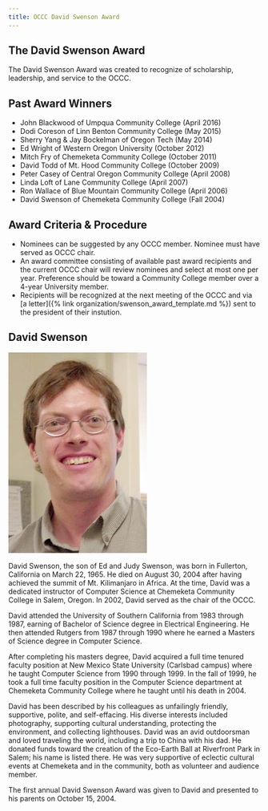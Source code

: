 ```yaml
---
title: OCCC David Swenson Award
---
```


## The David Swenson Award

The David Swenson Award was created to recognize of scholarship, leadership, and service to the OCCC.

## Past Award Winners

* John Blackwood of Umpqua Community College (April 2016)
* Dodi Coreson of Linn Benton Community College (May 2015)
* Sherry Yang & Jay Bockelman of Oregon Tech (May 2014)
* Ed Wright of Western Oregon University (October 2012)
* Mitch Fry of Chemeketa Community College (October 2011)
* David Todd of Mt. Hood Community College (October 2009)
* Peter Casey of Central Oregon Community College (April 2008)
* Linda Loft of Lane Community College (April 2007)
* Ron Wallace of Blue Mountain Community College (April 2006)
* David Swenson of Chemeketa Community College (Fall 2004)

## Award Criteria & Procedure

* Nominees can be suggested by any OCCC member. Nominee must have served as OCCC chair.
* An award committee consisting of available past award recipients and the current OCCC chair will
review nominees and select at most one per year. Preference should be toward a Community College 
member over a 4-year University member.
* Recipients will be recognized at the next meeting of the OCCC and via [a letter]({% link organization/swenson_award_template.md %}) 
sent to the president of their instution.

## David Swenson

<img class="feature-pic" src="Swenson2.jpg">

David Swenson, the son of Ed and Judy Swenson, was born in Fullerton, California on March 22, 1965. He died on August 30, 2004 after having achieved the summit of Mt. Kilimanjaro in Africa. At the time, David was a dedicated instructor of Computer Science at Chemeketa Community College in Salem, Oregon. In 2002, David served as the chair of the OCCC.

David attended the University of Southern California from 1983 through 1987, earning of Bachelor of Science degree in Electrical Engineering. He then attended Rutgers from 1987 through 1990 where he earned a Masters of Science degree in Computer Science.

After completing his masters degree, David acquired a full time tenured faculty position at New Mexico State University (Carlsbad campus) where he taught Computer Science from 1990 through 1999. In the fall of 1999, he took a full time faculty position in the Computer Science department at Chemeketa Community College where he taught until his death in 2004.

David has been described by his colleagues as unfailingly friendly, supportive, polite, and self-effacing. His diverse interests included photography, supporting cultural understanding, protecting the environment, and collecting lighthouses. David was an avid outdoorsman and loved traveling the world, including a trip to China with his dad. He donated funds toward the creation of the Eco-Earth Ball at Riverfront Park in Salem; his name is listed there. He was very supportive of eclectic cultural events at Chemeketa and in the community, both as volunteer and audience member.

The first annual David Swenson Award was given to David and presented to his parents on October 15, 2004. 